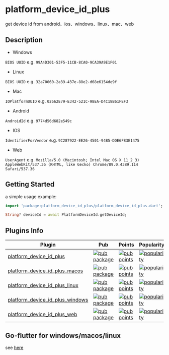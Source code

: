 # platform_device_id_plus

get device id from android、ios、windows、linux、mac、web

## Description

- Windows 

`BIOS UUID` e.g. `99A4D301-53F5-11CB-8CA0-9CA39A9E1F01`
- Linux 

`BIOS UUID` e.g. `32a70060-2a39-437e-88e2-d68e6154de9f`
- Mac 

`IOPlatformUUID` e.g. `02662E79-E342-521C-98EA-D4C18B61FEF3`

- Android 

`AndroidId` e.g. `9774d56d682e549c`

- IOS 

`IdentifierForVendor` e.g. `9C287922-EE26-4501-94B5-DDE6F83E1475`

- Web

`UserAgent` e.g. `Mozilla/5.0 (Macintosh; Intel Mac OS X 11_2_3) AppleWebKit/537.36 (KHTML, like Gecko) Chrome/89.0.4389.114 Safari/537.36`

## Getting Started

a simple usage example:

```dart
import 'package:platform_device_id_plus/platform_device_id_plus.dart';

String? deviceId = await PlatformDeviceId.getDeviceId;
```
## Plugins Info

| Plugin | Pub | Points | Popularity | Likes |
|--------|-----|--------|------------|-------|
| [platform_device_id_plus](./platform_device_id_plus/) | [![pub package](https://img.shields.io/pub/v/platform_device_id_plus.svg)](https://pub.dev/packages/platform_device_id_plus) | [![pub points](https://badges.bar/platform_device_id_plus/pub%20points)](https://pub.dev/packages/platform_device_id_plus/score) |  [![popularity](https://badges.bar/platform_device_id_plus/popularity)](https://pub.dev/packages/platform_device_id_plus/score) | [![likes](https://badges.bar/platform_device_id_plus/likes)](https://pub.dev/packages/platform_device_id_plus/score) |
| [platform_device_id_plus_macos](./platform_device_id_plus_macos/) | [![pub package](https://img.shields.io/pub/v/platform_device_id_plus_macos.svg)](https://pub.dev/packages/platform_device_id_plus_macos) | [![pub points](https://badges.bar/platform_device_id_plus_macos/pub%20points)](https://pub.dev/packages/platform_device_id_plus_macos/score) |  [![popularity](https://badges.bar/platform_device_id_plus_macos/popularity)](https://pub.dev/packages/platform_device_id_plus_macos/score) | [![likes](https://badges.bar/platform_device_id_plus_macos/likes)](https://pub.dev/packages/platform_device_id_plus_macos/score) |
| [platform_device_id_plus_linux](./platform_device_id_plus_linux/) | [![pub package](https://img.shields.io/pub/v/platform_device_id_plus_linux.svg)](https://pub.dev/packages/platform_device_id_plus_linux) | [![pub points](https://badges.bar/platform_device_id_plus_linux/pub%20points)](https://pub.dev/packages/platform_device_id_plus_linux/score) |  [![popularity](https://badges.bar/platform_device_id_plus_linux/popularity)](https://pub.dev/packages/platform_device_id_plus_linux/score) | [![likes](https://badges.bar/platform_device_id_plus_linux/likes)](https://pub.dev/packages/platform_device_id_plus_linux/score) |
| [platform_device_id_plus_windows](./platform_device_id_plus_windows/) | [![pub package](https://img.shields.io/pub/v/platform_device_id_plus_windows.svg)](https://pub.dev/packages/platform_device_id_plus_windows) | [![pub points](https://badges.bar/platform_device_id_plus_windows/pub%20points)](https://pub.dev/packages/platform_device_id_plus_windows/score) |  [![popularity](https://badges.bar/platform_device_id_plus_windows/popularity)](https://pub.dev/packages/platform_device_id_plus_windows/score) | [![likes](https://badges.bar/platform_device_id_plus_windows/likes)](https://pub.dev/packages/platform_device_id_plus_windows/score) |
| [platform_device_id_plus_web](./platform_device_id_plus_web/) | [![pub package](https://img.shields.io/pub/v/platform_device_id_plus_web.svg)](https://pub.dev/packages/platform_device_id_plus_web) | [![pub points](https://badges.bar/platform_device_id_plus_web/pub%20points)](https://pub.dev/packages/platform_device_id_plus_web/score) |  [![popularity](https://badges.bar/platform_device_id_plus_web/popularity)](https://pub.dev/packages/platform_device_id_plus_web/score) | [![likes](https://badges.bar/platform_device_id_plus_web/likes)](https://pub.dev/packages/platform_device_id_plus_web/score) |



## Go-flutter for windows/macos/linux

see [here](https://github.com/musthafa1996/platform_device_id_plus/tree/master/platform_device_id_plus/go)
